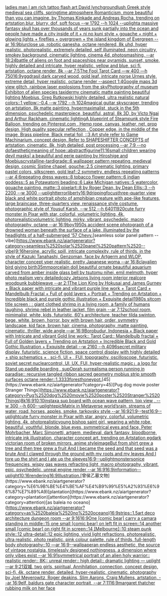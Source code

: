 [ladies man I am rich tattoo flash art David lynch](https://www.ebank.nz/aiartgenerator?category=ladies%2520man%2520I%2520am%2520rich%2520tattoo%2520flash%2520art%2520David%2520lynch)[ground](https://www.ebank.nz/aiartgenerator?category=ground)[lush Greek style medieval sea ​​cliffs, springtime atmosphere,Romanticism, more beautiful than you can imagine, by Thomas Kinkade and Andreas Rocha, trending on artstation,blur, blurry, dof, soft focus --w 1792  --h 1024 --uplight](https://www.ebank.nz/aiartgenerator?category=lush%2520Greek%2520style%2520medieval%2520sea%2520%E2%80%8B%E2%80%8Bcliffs%2C%2520springtime%2520atmosphere%2CRomanticism%2C%2520more%2520beautiful%2520than%2520you%2520can%2520imagine%2C%2520by%2520Thomas%2520Kinkade%2520and%2520Andreas%2520Rocha%2C%2520trending%2520on%2520artstation%2Cblur%2C%2520blurry%2C%2520dof%2C%2520soft%2520focus%2520--w%25201792%2520%2520--h%25201024%2520--uplight)[a massive fantasy skull has over thousands of years sunk partially into the ocean and people have made a city inside of it + ni no kuni style + gouache + night + glowing lights + fireflies + overgrown + the island kingdom of Evergreen --ar 16:9](https://www.ebank.nz/aiartgenerator?category=a%2520massive%2520fantasy%2520skull%2520has%2520over%2520thousands%2520of%2520years%2520sunk%2520partially%2520into%2520the%2520ocean%2520and%2520people%2520have%2520made%2520a%2520city%2520inside%2520of%2520it%2520%2B%2520ni%2520no%2520kuni%2520style%2520%2B%2520gouache%2520%2B%2520night%2520%2B%2520glowing%2520lights%2520%2B%2520fireflies%2520%2B%2520overgrown%2520%2B%2520the%2520island%2520kingdom%2520of%2520Evergreen%2520--ar%252016%3A9)[blur](https://www.ebank.nz/aiartgenerator?category=blur)[close up,  robotic ganesha, octane rendered,  8k uhd,  hyper realistic,  photorealistic,  extremely detailed, self illuminated, neon circuitry, smokey background,  cinematic lighting,  cinema 4d,  photosmashing, --ar 18:24](https://www.ebank.nz/aiartgenerator?category=close%2520up%2C%2520%2520robotic%2520ganesha%2C%2520octane%2520rendered%2C%2520%25208k%2520uhd%2C%2520%2520hyper%2520realistic%2C%2520%2520photorealistic%2C%2520%2520extremely%2520detailed%2C%2520self%2520illuminated%2C%2520neon%2520circuitry%2C%2520smokey%2520background%2C%2520%2520cinematic%2520lighting%2C%2520%2520cinema%25204d%2C%2520%2520photosmashing%2C%2520--ar%252018%3A24)[battle of aliens on foot and spaceships near pyramids, sunset, smoke, highly detailed and intricate, hyper realistic, yellow and blue, sci fi, artstation, octane render, 8k --ar 7:5](https://www.ebank.nz/aiartgenerator?category=battle%2520of%2520aliens%2520on%2520foot%2520and%2520spaceships%2520near%2520pyramids%2C%2520sunset%2C%2520smoke%2C%2520highly%2520detailed%2520and%2520intricate%2C%2520hyper%2520realistic%2C%2520yellow%2520and%2520blue%2C%2520sci%2520fi%2C%2520artstation%2C%2520octane%2520render%2C%25208k%2520--ar%25207%3A5)[The Fool Tarot Card —w 400 —h 750](https://www.ebank.nz/aiartgenerator?category=The%2520Fool%2520Tarot%2520Card%2520%E2%80%94w%2520400%2520%E2%80%94h%2520750)[16:9](https://www.ebank.nz/aiartgenerator?category=16%3A9)[yggdrasil dark carved wood, gold leaf, intricate norse Urnes style, extreme detail, hyper realistic, octane render --aspect 1:4](https://www.ebank.nz/aiartgenerator?category=yggdrasil%2520dark%2520carved%2520wood%2C%2520gold%2520leaf%2C%2520intricate%2520norse%2520Urnes%2520style%2C%2520extreme%2520detail%2C%2520hyper%2520realistic%2C%2520octane%2520render%2520--aspect%25201%3A4)[Google maps 3d view glitch, rainbow laser explosions from the sky](https://www.ebank.nz/aiartgenerator?category=Google%2520maps%25203d%2520view%2520glitch%2C%2520rainbow%2520laser%2520explosions%2520from%2520the%2520sky)[Photography of museum Exhibiton of alien species taxidermy cinematic matte painting beautiful lighting Moebius, Greg Rutkowski highly detailed, ultra realistic natural colors::1 yellow::-0.4 --w 1792 --h 1024](https://www.ebank.nz/aiartgenerator?category=Photography%2520of%2520museum%2520Exhibiton%2520of%2520alien%2520species%2520taxidermy%2520cinematic%2520matte%2520painting%2520beautiful%2520lighting%2520Moebius%2C%2520Greg%2520Rutkowski%2520highly%2520detailed%2C%2520ultra%2520realistic%2520natural%2520colors%3A%3A1%2520yellow%3A%3A-0.4%2520--w%25201792%2520--h%25201024)[magical guitar skyscraper, trending on artstation, 8k matte painting, hypermaximalist, stuck in the 5th dimension, psychedelic masterpiece, beautiful, astral, 8k 3D, by Victo Ngai and Arthur Rackham, cinematic lighting](https://www.ebank.nz/aiartgenerator?category=magical%2520guitar%2520skyscraper%2C%2520trending%2520on%2520artstation%2C%25208k%2520matte%2520painting%2C%2520hypermaximalist%2C%2520stuck%2520in%2520the%25205th%2520dimension%2C%2520psychedelic%2520masterpiece%2C%2520beautiful%2C%2520astral%2C%25208k%25203D%2C%2520by%2520Victo%2520Ngai%2520and%2520Arthur%2520Rackham%2C%2520cinematic%2520lighting)[A blueprint of Steampunk style Fire Balloon,  trending on Pinterest.com  , Hemp rope, canvas, leather, net, prop design, High quality specular reflection , Copper  edge, in the middle of the image, Brass pipeline,  Black metal foil,  ::3  Art style refer to Game Machinarium.  concept design, Refer to SHAPESHIFTER CONCEPTS  of artstation, cinematic,  8k, high detailed,  post processing    --ar 7:9   --no dof](https://www.ebank.nz/aiartgenerator?category=A%2520blueprint%2520of%2520Steampunk%2520style%2520Fire%2520Balloon%2C%2520%2520trending%2520on%2520Pinterest.com%2520%2520%2C%2520Hemp%2520rope%2C%2520canvas%2C%2520leather%2C%2520net%2C%2520prop%2520design%2C%2520High%2520quality%2520specular%2520reflection%2520%2C%2520Copper%2520%2520edge%2C%2520in%2520the%2520middle%2520of%2520the%2520image%2C%2520Brass%2520pipeline%2C%2520%2520Black%2520metal%2520foil%2C%2520%2520%3A%3A3%2520%2520Art%2520style%2520refer%2520to%2520Game%2520Machinarium.%2520%2520concept%2520design%2C%2520Refer%2520to%2520SHAPESHIFTER%2520CONCEPTS%2520%2520of%2520artstation%2C%2520cinematic%2C%2520%25208k%2C%2520high%2520detailed%2C%2520%2520post%2520processing%2520%2520%2520%2520--ar%25207%3A9%2520%2520%2520--no%2520dof)[aesthetic](https://www.ebank.nz/aiartgenerator?category=aesthetic)[meaning of hope::abstract](https://www.ebank.nz/aiartgenerator?category=meaning%2520of%2520hope%3A%3Aabstract)[figurine](https://www.ebank.nz/aiartgenerator?category=figurine)[11:16](https://www.ebank.nz/aiartgenerator?category=11%3A16)[small children wearing devil masks| a beautiful and eerie painting by Hiroshige and Moebius](https://www.ebank.nz/aiartgenerator?category=small%2520children%2520wearing%2520devil%2520masks%7C%2520a%2520beautiful%2520and%2520eerie%2520painting%2520by%2520Hiroshige%2520and%2520Moebius)[crystalline-tardigrade::6 wallpaper pattern repeating, medieval design, cosmic Sistine chapel, gouche::2.5 cinematic lighting, primary pastel colors, silkscreen, gold leaf::2 symmetry, endless repeating patterns --ar 4:6](https://www.ebank.nz/aiartgenerator?category=crystalline-tardigrade%3A%3A6%2520wallpaper%2520pattern%2520repeating%2C%2520medieval%2520design%2C%2520cosmic%2520Sistine%2520chapel%2C%2520gouche%3A%3A2.5%2520cinematic%2520lighting%2C%2520primary%2520pastel%2520colors%2C%2520silkscreen%2C%2520gold%2520leaf%3A%3A2%2520symmetry%2C%2520endless%2520repeating%2520patterns%2520--ar%25204%3A6)[repeating dress waves::8 tobacco flower pattern::6 indian goddess::5 as Potawatomi beading::6 Lake Michigan natives::5 watercolor, gouache painting, matte::3 pixelart::8 by Roger Dean, by Dean Ellis::3 --h 2200 --w 3000 --uplight](https://www.ebank.nz/aiartgenerator?category=repeating%2520dress%2520waves%3A%3A8%2520tobacco%2520flower%2520pattern%3A%3A6%2520indian%2520goddess%3A%3A5%2520as%2520Potawatomi%2520beading%3A%3A6%2520Lake%2520Michigan%2520natives%3A%3A5%2520watercolor%2C%2520gouache%2520painting%2C%2520matte%3A%3A3%2520pixelart%3A%3A8%2520by%2520Roger%2520Dean%2C%2520by%2520Dean%2520Ellis%3A%3A3%2520--h%25202200%2520--w%25203000%2520--uplight)[terror](https://www.ebank.nz/aiartgenerator?category=terror)[liberty](https://www.ebank.nz/aiartgenerator?category=liberty)[16:9](https://www.ebank.nz/aiartgenerator?category=16%3A9)[dripping](https://www.ebank.nz/aiartgenerator?category=dripping)[focus](https://www.ebank.nz/aiartgenerator?category=focus)[three-quarter view black and white portrait photo of amphibian creature with ape-like features, large braincase, three-quarters view, renaissance style costume, photographic style of Yousuf Karsh, --w 512 --h 640](https://www.ebank.nz/aiartgenerator?category=three-quarter%2520view%2520black%2520and%2520white%2520portrait%2520photo%2520of%2520amphibian%2520creature%2520with%2520ape-like%2520features%2C%2520large%2520braincase%2C%2520three-quarters%2520view%2C%2520renaissance%2520style%2520costume%2C%2520photographic%2520style%2520of%2520Yousuf%2520Karsh%2C%2520--w%2520512%2520--h%2520640)[1](https://www.ebank.nz/aiartgenerator?category=1)[1920](https://www.ebank.nz/aiartgenerator?category=1920)[cute furry monster in Pixar with star, colorful, volumetric lighting, 4k, photorealistic](https://www.ebank.nz/aiartgenerator?category=cute%2520furry%2520monster%2520in%2520Pixar%2520with%2520star%2C%2520colorful%2C%2520volumetric%2520lighting%2C%25204k%2C%2520photorealistic)[volumetric lighting, mirky, vibrant, psychedelic, macro photography, octane --ar 16:9](https://www.ebank.nz/aiartgenerator?category=volumetric%2520lighting%2C%2520mirky%2C%2520vibrant%2C%2520psychedelic%2C%2520macro%2520photography%2C%2520octane%2520--ar%252016%3A9)[boy](https://www.ebank.nz/aiartgenerator?category=boy)[1950s accident scene photograph of a drowned woman beneath the surface of a lake, illuminated by the headlights of a half-submerged '57 Chevy.](https://www.ebank.nz/aiartgenerator?category=1950s%2520accident%2520scene%2520photograph%2520of%2520a%2520drowned%2520woman%2520beneath%2520the%2520surface%2520of%2520a%2520lake%2C%2520illuminated%2520by%2520the%2520headlights%2520of%2520a%2520half-submerged%2520%2757%2520Chevy.)[seamless solar panel pattern --vibe](https://www.ebank.nz/aiartgenerator?category=seamless%2520solar%2520panel%2520pattern%2520--vibe)[9:16](https://www.ebank.nz/aiartgenerator?category=9%3A16)[heroine, acryllic spill, intricate complexity, rule of thirds, in the style of Kazuki Tanahashi, Genzoman, face by Artgerm and WLOP, character concept yper realistic, pretty Japanese woma --ar 16:8](https://www.ebank.nz/aiartgenerator?category=heroine%2C%2520acryllic%2520spill%2C%2520intricate%2520complexity%2C%2520rule%2520of%2520thirds%2C%2520in%2520the%2520style%2520of%2520Kazuki%2520Tanahashi%2C%2520Genzoman%2C%2520face%2520by%2520Artgerm%2520and%2520WLOP%2C%2520character%2520concept%2520yper%2520realistic%2C%2520pretty%2520Japanese%2520woma%2520--ar%252016%3A8)[clay](https://www.ebank.nz/aiartgenerator?category=clay)[alien bird giving birth](https://www.ebank.nz/aiartgenerator?category=alien%2520bird%2520giving%2520birth)[35mm](https://www.ebank.nz/aiartgenerator?category=35mm)[porcelain doll beautiful ornate beautiful aquarium carved from amber inside glass bell by tsutomu nihei, emil melmoth,  hyper photo realism very detailed](https://www.ebank.nz/aiartgenerator?category=porcelain%2520doll%2520beautiful%2520ornate%2520beautiful%2520aquarium%2520carved%2520from%2520amber%2520inside%2520glass%2520bell%2520by%2520tsutomu%2520nihei%2C%2520emil%2520melmoth%2C%2520%2520hyper%2520photo%2520realism%2520very%2520detailed)[cozy Jetsons living room interior realcore woodpunk bubblewave --ar 2:1](https://www.ebank.nz/aiartgenerator?category=cozy%2520Jetsons%2520living%2520room%2520interior%2520realcore%2520woodpunk%2520bubblewave%2520--ar%25202%3A1)[The Lion King by Hokusai and James Gurney + Black paper with intricate and vibrant purple line work + Tarot Card + Mandelbulb Fractal + Full of gold layers + Portrait + Trending on Artstation + Incredible black and purple gothic illustration + Exquisite detail](https://www.ebank.nz/aiartgenerator?category=The%2520Lion%2520King%2520by%2520Hokusai%2520and%2520James%2520Gurney%2520%2B%2520Black%2520paper%2520with%2520intricate%2520and%2520vibrant%2520purple%2520line%2520work%2520%2B%2520Tarot%2520Card%2520%2B%2520Mandelbulb%2520Fractal%2520%2B%2520Full%2520of%2520gold%2520layers%2520%2B%2520Portrait%2520%2B%2520Trending%2520on%2520Artstation%2520%2B%2520Incredible%2520black%2520and%2520purple%2520gothic%2520illustration%2520%2B%2520Exquisite%2520detail)[1980s sitcom title screen : : giant clothed shrimp in a living room, a family of humans laughing, shrimp rebel in leather jacket, film grain --ar 7:12](https://www.ebank.nz/aiartgenerator?category=1980s%2520sitcom%2520title%2520screen%2520%3A%2520%3A%2520giant%2520clothed%2520shrimp%2520in%2520a%2520living%2520room%2C%2520a%2520family%2520of%2520humans%2520laughing%2C%2520shrimp%2520rebel%2520in%2520leather%2520jacket%2C%2520film%2520grain%2520--ar%25207%3A12)[school room, mimimalist, white, kids, futuristic, 60's architecture, teacher tilda swinton, bege, white, brown, horror, boy with brown hair, order, symmetry landscape, kid face, brown hair, cinema, photography, matte painting, cinematic,  thriller, wide angle —ar 16:9](https://www.ebank.nz/aiartgenerator?category=school%2520room%2C%2520mimimalist%2C%2520white%2C%2520kids%2C%2520futuristic%2C%252060%27s%2520architecture%2C%2520teacher%2520tilda%2520swinton%2C%2520bege%2C%2520white%2C%2520brown%2C%2520horror%2C%2520boy%2520with%2520brown%2520hair%2C%2520order%2C%2520symmetry%2520landscape%2C%2520kid%2520face%2C%2520brown%2520hair%2C%2520cinema%2C%2520photography%2C%2520matte%2520painting%2C%2520cinematic%2C%2520%2520thriller%2C%2520wide%2520angle%2520%E2%80%94ar%252016%3A9)[Borobudur, Indonesia + Black paper with Intricate and vibrant Gold line work:: Tarot Card:: Mandelbulb fractal + Full of Golden layers + Trending on Artstation + Incredible Black and Gold Gothic Illustration + Exquisite detail --w 2160  --h 4096](https://www.ebank.nz/aiartgenerator?category=Borobudur%2C%2520Indonesia%2520%2B%2520Black%2520paper%2520with%2520Intricate%2520and%2520vibrant%2520Gold%2520line%2520work%3A%3A%2520Tarot%2520Card%3A%3A%2520Mandelbulb%2520fractal%2520%2B%2520Full%2520of%2520Golden%2520layers%2520%2B%2520Trending%2520on%2520Artstation%2520%2B%2520Incredible%2520Black%2520and%2520Gold%2520Gothic%2520Illustration%2520%2B%2520Exquisite%2520detail%2520--w%25202160%2520%2520--h%25204096)[secret military display, futuristic, science fiction, space control display with highly detailed  + ship schematics  + , sci-fi, UI  + , FUI, topography, oscilloscope, futuristic, soviet secret nuclearcontrol, UI, UX, FUI, hyper-realistic,](https://www.ebank.nz/aiartgenerator?category=secret%2520military%2520display%2C%2520futuristic%2C%2520science%2520fiction%2C%2520space%2520control%2520display%2520with%2520highly%2520detailed%2520%2520%2B%2520ship%2520schematics%2520%2520%2B%2520%2C%2520sci-fi%2C%2520UI%2520%2520%2B%2520%2C%2520FUI%2C%2520topography%2C%2520oscilloscope%2C%2520futuristic%2C%2520soviet%2520secret%2520nuclearcontrol%2C%2520UI%2C%2520UX%2C%2520FUI%2C%2520hyper-realistic%2C)[magic」](https://www.ebank.nz/aiartgenerator?category=magic%E3%80%8D)[a logo for Stand up paddle boarding , sup](https://www.ebank.nz/aiartgenerator?category=a%2520logo%2520for%2520Stand%2520up%2520paddle%2520boarding%2520%2C%2520sup)[Oprah surrealism](https://www.ebank.nz/aiartgenerator?category=Oprah%2520surrealism)[a person running in paradise:: recursive tangled ribbon sacred geometry mobius strip smooth surfaces octane render::1.3333](https://www.ebank.nz/aiartgenerator?category=a%2520person%2520running%2520in%2520paradise%3A%3A%2520recursive%2520tangled%2520ribbon%2520sacred%2520geometry%2520mobius%2520strip%2520smooth%2520surfaces%2520octane%2520render%3A%3A1.3333)[forest](https://www.ebank.nz/aiartgenerator?category=forest)[honeypot.](https://www.ebank.nz/aiartgenerator?category=honeypot.)[45](https://www.ebank.nz/aiartgenerator?category=45)[Pug dog movie poster Stranger Things](https://www.ebank.nz/aiartgenerator?category=Pug%2520dog%2520movie%2520poster%2520Stranger%2520Things)[8k](https://www.ebank.nz/aiartgenerator?category=8k)[16:9](https://www.ebank.nz/aiartgenerator?category=16%3A9)[10:10](https://www.ebank.nz/aiartgenerator?category=10%3A10)[instax](https://www.ebank.nz/aiartgenerator?category=instax)[a sup board with ocean wave pattern, top view , --w 300 --h 600](https://www.ebank.nz/aiartgenerator?category=a%2520sup%2520board%2520with%2520ocean%2520wave%2520pattern%2C%2520top%2520view%2520%2C%2520--w%2520300%2520--h%2520600)[--uplight](https://www.ebank.nz/aiartgenerator?category=--uplight)[epic](https://www.ebank.nz/aiartgenerator?category=epic)[Matrix in Metaverse world’s](https://www.ebank.nz/aiartgenerator?category=Matrix%2520in%2520Metaverse%2520world%E2%80%99s)[rain, streams of water, road, horses, apples, smoke, tarkovsky style --ar 16:9](https://www.ebank.nz/aiartgenerator?category=rain%2C%2520streams%2520of%2520water%2C%2520road%2C%2520horses%2C%2520apples%2C%2520smoke%2C%2520tarkovsky%2520style%2520--ar%252016%3A9)[21:9](https://www.ebank.nz/aiartgenerator?category=21%3A9)[--test](https://www.ebank.nz/aiartgenerator?category=--test)[16:9](https://www.ebank.nz/aiartgenerator?category=16%3A9)[--uplight](https://www.ebank.nz/aiartgenerator?category=--uplight)[cute furry monster in Pixar with star, angry, colorful, volumetric lighting, 4k, photorealistic](https://www.ebank.nz/aiartgenerator?category=cute%2520furry%2520monster%2520in%2520Pixar%2520with%2520star%2C%2520angry%2C%2520colorful%2C%2520volumetric%2520lighting%2C%25204k%2C%2520photorealistic)[young bishop saint girl, wearing a white robe, beautiful, youthful, blonde, blue eyes, symmetrical eyes and face, Peter Mohrbacher, Marc Simonetti, artgem, medieval, dark fantasy, bloodborne, intricate ink illustration, character concept art, trending on Artstation eg](https://www.ebank.nz/aiartgenerator?category=young%2520bishop%2520saint%2520girl%2C%2520wearing%2520a%2520white%2520robe%2C%2520beautiful%2C%2520youthful%2C%2520blonde%2C%2520blue%2520eyes%2C%2520symmetrical%2520eyes%2520and%2520face%2C%2520Peter%2520Mohrbacher%2C%2520Marc%2520Simonetti%2C%2520artgem%2C%2520medieval%2C%2520dark%2520fantasy%2C%2520bloodborne%2C%2520intricate%2520ink%2520illustration%2C%2520character%2520concept%2520art%2C%2520trending%2520on%2520Artstation%2520eg)[dark victorian room of broken mirrors. anime style](https://www.ebank.nz/aiartgenerator?category=dark%2520victorian%2520room%2520of%2520broken%2520mirrors.%2520anime%2520style)[image](https://www.ebank.nz/aiartgenerator?category=image)[But from shirt grew a tree and then tree grew a fruit And I became the seed and that seed was a brute And I clawed through the ground with my roots and my leaves And I tore up the shirt and I ate up the sleeves](https://www.ebank.nz/aiartgenerator?category=But%2520from%2520shirt%2520grew%2520a%2520tree%2520and%2520then%2520tree%2520grew%2520a%2520fruit%2520And%2520I%2520became%2520the%2520seed%2520and%2520that%2520seed%2520was%2520a%2520brute%2520And%2520I%2520clawed%2520through%2520the%2520ground%2520with%2520my%2520roots%2520and%2520my%2520leaves%2520And%2520I%2520tore%2520up%2520the%2520shirt%2520and%2520I%2520ate%2520up%2520the%2520sleeves)[16:9](https://www.ebank.nz/aiartgenerator?category=16%3A9)[--uplight](https://www.ebank.nz/aiartgenerator?category=--uplight)[monster](https://www.ebank.nz/aiartgenerator?category=monster)[sonice frequencies, wispy gas waves refracting light, macro photography, vibrant, epic, psychedelic, unreal engine render --ar 16:9](https://www.ebank.nz/aiartgenerator?category=sonice%2520frequencies%2C%2520wispy%2520gas%2520waves%2520refracting%2520light%2C%2520macro%2520photography%2C%2520vibrant%2C%2520epic%2C%2520psychedelic%2C%2520unreal%2520engine%2520render%2520--ar%252016%3A9)[16:9](https://www.ebank.nz/aiartgenerator?category=16%3A9)[information](https://www.ebank.nz/aiartgenerator?category=information)[--uplight](https://www.ebank.nz/aiartgenerator?category=--uplight)[10:16](https://www.ebank.nz/aiartgenerator?category=10%3A16)[rendering](https://www.ebank.nz/aiartgenerator?category=rendering)[16:9](https://www.ebank.nz/aiartgenerator?category=16%3A9)[Illustration.](https://www.ebank.nz/aiartgenerator?category=Illustration.)[曾侯乙墓文物](https://www.ebank.nz/aiartgenerator?category=%E6%9B%BE%E4%BE%AF%E4%B9%99%E5%A2%93%E6%96%87%E7%89%A9)[plantation](https://www.ebank.nz/aiartgenerator?category=plantation)[attention](https://www.ebank.nz/aiartgenerator?category=attention)[as baleia no oceano](https://www.ebank.nz/aiartgenerator?category=as%2520baleia%2520no%2520oceano)[16:9](https://www.ebank.nz/aiartgenerator?category=16%3A9)[strips::1.5](https://www.ebank.nz/aiartgenerator?category=strips%3A%3A1.5)[art deco architecture dungeon room --ar 9:16](https://www.ebank.nz/aiartgenerator?category=art%2520deco%2520architecture%2520dungeon%2520room%2520--ar%25209%3A16)[16:9](https://www.ebank.nz/aiartgenerator?category=16%3A9)[One [comic bear] carry a camara standing in middle::15 one small [comic bear] on left fit in screen::14 another small [comic bear] on right fit in screen::14 [Melbourne]::10 steam punk style::12 ultra-detail::12 epic lighting, vivid light refractions, photorealistic, ultra realistic, photo realistic, pink colour palette, rule of thirds, full-length body photography::10 —ar 16:9](https://www.ebank.nz/aiartgenerator?category=One%2520%5Bcomic%2520bear%5D%2520carry%2520a%2520camara%2520standing%2520in%2520middle%3A%3A15%2520one%2520small%2520%5Bcomic%2520bear%5D%2520on%2520left%2520fit%2520in%2520screen%3A%3A14%2520another%2520small%2520%5Bcomic%2520bear%5D%2520on%2520right%2520fit%2520in%2520screen%3A%3A14%2520%5BMelbourne%5D%3A%3A10%2520steam%2520punk%2520style%3A%3A12%2520ultra-detail%3A%3A12%2520epic%2520lighting%2C%2520vivid%2520light%2520refractions%2C%2520photorealistic%2C%2520ultra%2520realistic%2C%2520photo%2520realistic%2C%2520pink%2520colour%2520palette%2C%2520rule%2520of%2520thirds%2C%2520full-length%2520body%2520photography%3A%3A10%2520%E2%80%94ar%252016%3A9)[--wallpaper](https://www.ebank.nz/aiartgenerator?category=--wallpaper)[an endless aesthetic, the source of vintage nostalgia, timelessly designed nothingness, a dimension where only vibes exist --ar 16:9](https://www.ebank.nz/aiartgenerator?category=an%2520endless%2520aesthetic%2C%2520the%2520source%2520of%2520vintage%2520nostalgia%2C%2520timelessly%2520designed%2520nothingness%2C%2520a%2520dimension%2520where%2520only%2520vibes%2520exist%2520--ar%252016%3A9)[1](https://www.ebank.nz/aiartgenerator?category=1)[symmetrical portrait of an alien holy warrior:: realistic render:: 8K:: unreal render:: high detail:: dramatic lighting — uplight —ar 9:21](https://www.ebank.nz/aiartgenerator?category=symmetrical%2520portrait%2520of%2520an%2520alien%2520holy%2520warrior%3A%3A%2520realistic%2520render%3A%3A%25208K%3A%3A%2520unreal%2520render%3A%3A%2520high%2520detail%3A%3A%2520dramatic%2520lighting%2520%E2%80%94%2520uplight%2520%E2%80%94ar%25209%3A21)[双城, two girls, spiritual, Annihilation, connection, concept design, sci-fi, 4k, octane render, detailed, hyper-realistic, cinematic, photography by Joel Meyerowitz, Roger deakins, Slim Aarons, Craig Mullens, artstation, --ar 16:9](https://www.ebank.nz/aiartgenerator?category=%E5%8F%8C%E5%9F%8E%2C%2520two%2520girls%2C%2520spiritual%2C%2520Annihilation%2C%2520connection%2C%2520concept%2520design%2C%2520sci-fi%2C%25204k%2C%2520octane%2520render%2C%2520detailed%2C%2520hyper-realistic%2C%2520cinematic%2C%2520photography%2520by%2520Joel%2520Meyerowitz%2C%2520Roger%2520deakins%2C%2520Slim%2520Aarons%2C%2520Craig%2520Mullens%2C%2520artstation%2C%2520--ar%252016%3A9)[elf, baldurs gate character portrait, --ar 7:11](https://www.ebank.nz/aiartgenerator?category=elf%2C%2520baldurs%2520gate%2520character%2520portrait%2C%2520--ar%25207%3A11)[16:9](https://www.ebank.nz/aiartgenerator?category=16%3A9)[margaret thatcher rubbing milk on her face](https://www.ebank.nz/aiartgenerator?category=margaret%2520thatcher%2520rubbing%2520milk%2520on%2520her%2520face)